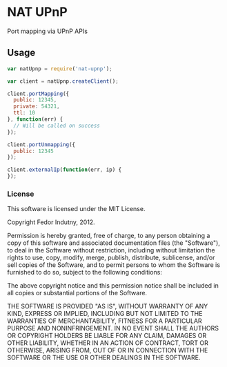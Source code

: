# NAT UPnP

Port mapping via UPnP APIs

## Usage

```javascript
var natUpnp = require('nat-upnp');

var client = natUpnp.createClient();

client.portMapping({
  public: 12345,
  private: 54321,
  ttl: 10
}, function(err) {
  // Will be called on success
});

client.portUnmapping({
  public: 12345
});

client.externalIp(function(err, ip) {
});
```

### License

This software is licensed under the MIT License.

Copyright Fedor Indutny, 2012.

Permission is hereby granted, free of charge, to any person obtaining a
copy of this software and associated documentation files (the
"Software"), to deal in the Software without restriction, including
without limitation the rights to use, copy, modify, merge, publish,
distribute, sublicense, and/or sell copies of the Software, and to permit
persons to whom the Software is furnished to do so, subject to the
following conditions:

The above copyright notice and this permission notice shall be included
in all copies or substantial portions of the Software.

THE SOFTWARE IS PROVIDED "AS IS", WITHOUT WARRANTY OF ANY KIND, EXPRESS
OR IMPLIED, INCLUDING BUT NOT LIMITED TO THE WARRANTIES OF
MERCHANTABILITY, FITNESS FOR A PARTICULAR PURPOSE AND NONINFRINGEMENT. IN
NO EVENT SHALL THE AUTHORS OR COPYRIGHT HOLDERS BE LIABLE FOR ANY CLAIM,
DAMAGES OR OTHER LIABILITY, WHETHER IN AN ACTION OF CONTRACT, TORT OR
OTHERWISE, ARISING FROM, OUT OF OR IN CONNECTION WITH THE SOFTWARE OR THE
USE OR OTHER DEALINGS IN THE SOFTWARE.
